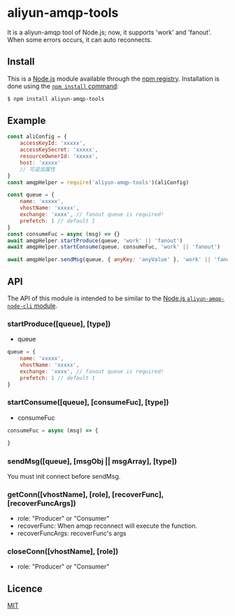 # aliyun-amqp-tools

It is a aliyun-amqp tool of Node.js; now, it supports 'work' and 'fanout'.
When some errors occurs, it can auto reconnects.

## Install

This is a [Node.js](https://nodejs.org/en/) module available through the
[npm registry](https://www.npmjs.com/). Installation is done using the
[`npm install` command](https://docs.npmjs.com/getting-started/installing-npm-packages-locally):

```bash
$ npm install aliyun-amqp-tools
```

## Example
```js
const aliConfig = {
    accessKeyId: 'xxxxx',
    accessKeySecret: 'xxxxx',
    resourceOwnerId: 'xxxxx',
    host: 'xxxxx'
    // 可追加属性
}
const amqpHelper = require('aliyun-amqp-tools')(aliConfig)

const queue = {
    name: 'xxxxx',
    vhostName: 'xxxxx',
    exchange: 'xxxx', // fanout queue is required!
    prefetch: 1 // default 1
}
const consumeFuc = async (msg) => {}
await amqpHelper.startProduce(queue, 'work' || 'fanout')
await amqpHelper.startConsume(queue, consumeFuc, 'work' || 'fanout')

await amqpHelper.sendMsg(queue, { anyKey: 'anyValue' }, 'work' || 'fanout')
```

## API

The API of this module is intended to be similar to the
[Node.js `aliyun-amqp-node-cli` module](https://github.com/AliwareMQ/amqp-demos/tree/master/amqp-node-demo?spm=a2c4g.11186623.2.12.1465618foxqNxZ).

### startProduce([queue], [type])
- queue
```js
queue = {
    name: 'xxxxx',
    vhostName: 'xxxxx',
    exchange: 'xxxx', // fanout queue is required!
    prefetch: 1 // default 1
}
```

### startConsume([queue], [consumeFuc], [type])
- consumeFuc
```js
consumeFuc = async (msg) => {

}
```

### sendMsg([queue], [msgObj || msgArray], [type])
You must init connect before sendMsg.

### getConn([vhostName], [role], [recoverFunc], [recoverFuncArgs])
- role: "Producer" or "Consumer"
- recoverFunc: When amqp reconnect will execute the function.
- recoverFuncArgs: recoverFunc's args

### closeConn([vhostName], [role])
- role: "Producer" or "Consumer"

## Licence

[MIT](LICENSE)
